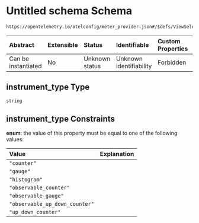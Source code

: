 # Untitled schema Schema

```txt
https://opentelemetry.io/otelconfig/meter_provider.json#/$defs/ViewSelector/properties/instrument_type
```



| Abstract            | Extensible | Status         | Identifiable            | Custom Properties | Additional Properties | Access Restrictions | Defined In                                                                     |
| :------------------ | :--------- | :------------- | :---------------------- | :---------------- | :-------------------- | :------------------ | :----------------------------------------------------------------------------- |
| Can be instantiated | No         | Unknown status | Unknown identifiability | Forbidden         | Allowed               | none                | [meter\_provider.json\*](../schema/meter_provider.json "open original schema") |

## instrument\_type Type

`string`

## instrument\_type Constraints

**enum**: the value of this property must be equal to one of the following values:

| Value                          | Explanation |
| :----------------------------- | :---------- |
| `"counter"`                    |             |
| `"gauge"`                      |             |
| `"histogram"`                  |             |
| `"observable_counter"`         |             |
| `"observable_gauge"`           |             |
| `"observable_up_down_counter"` |             |
| `"up_down_counter"`            |             |
